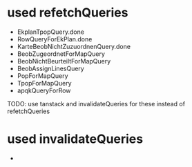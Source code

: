 # used refetchQueries

- EkplanTpopQuery.done
- RowQueryForEkPlan.done
- KarteBeobNichtZuzuordnenQuery.done
- BeobZugeordnetForMapQuery
- BeobNichtBeurteiltForMapQuery
- BeobAssignLinesQuery
- PopForMapQuery
- TpopForMapQuery
- apqkQueryForRow

TODO: use tanstack and invalidateQueries for these instead of refetchQueries

# used invalidateQueries

-
